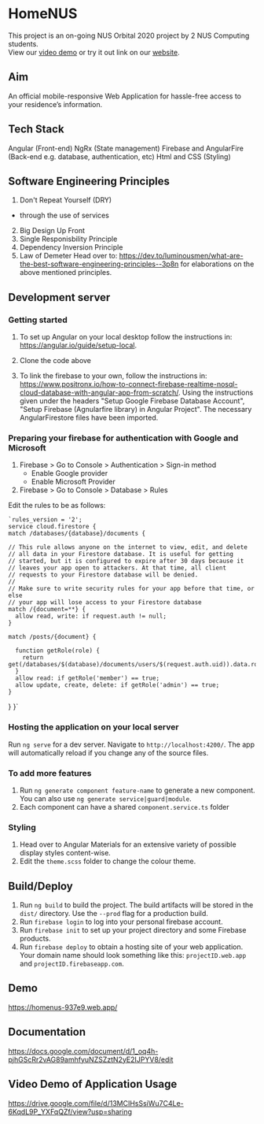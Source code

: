 # HomeNUS

This project is an on-going NUS Orbital 2020 project by 2 NUS Computing students.     
View our [video demo](https://drive.google.com/file/d/13MCIHsSsiWu7C4Le-6KqdL9P_YXFqQZf/view?usp=sharing) or try it out link on our [website](https://homenus-937e9.web.app/).

## Aim 

An official mobile-responsive Web Application for hassle-free access to your residence’s information. 

## Tech Stack

Angular (Front-end)
NgRx (State management)
Firebase and AngularFire (Back-end e.g. database, authentication, etc)
Html and CSS (Styling)

## Software Engineering Principles

1. Don't Repeat Yourself (DRY) 
  - through the use of services
2. Big Design Up Front 
3. Single Responisbility Principle
4. Dependency Inversion Principle
5. Law of Demeter
Head over to: https://dev.to/luminousmen/what-are-the-best-software-engineering-principles--3p8n for elaborations on the above mentioned principles.

## Development server
### Getting started 

1. To set up Angular on your local desktop follow the instructions in: https://angular.io/guide/setup-local.

2. Clone the code above

3. To link the firebase to your own, follow the instructions in: https://www.positronx.io/how-to-connect-firebase-realtime-nosql-cloud-database-with-angular-app-from-scratch/.
    Using the instructions given under the headers "Setup Google Firebase Database Account", "Setup Firebase (Agnularfire library) in Angular Project". The necessary AngularFirestore files have been imported. 

### Preparing your firebase for authentication with Google and Microsoft

1. Firebase > Go to Console > Authentication > Sign-in method
   - Enable Google provider
   - Enable Microsoft Provider
2. Firebase > Go to Console > Database > Rules

Edit the rules to be as follows: 

    `rules_version = '2';
    service cloud.firestore {
    match /databases/{database}/documents {

    // This rule allows anyone on the internet to view, edit, and delete
    // all data in your Firestore database. It is useful for getting
    // started, but it is configured to expire after 30 days because it
    // leaves your app open to attackers. At that time, all client
    // requests to your Firestore database will be denied.
    //
    // Make sure to write security rules for your app before that time, or else
    // your app will lose access to your Firestore database
    match /{document=**} {
      allow read, write: if request.auth != null;
    }
    
    match /posts/{document} {
    	
      function getRole(role) {
      	return get(/databases/$(database)/documents/users/$(request.auth.uid)).data.roles[role]
      }
      allow read: if getRole('member') == true;
      allow update, create, delete: if getRole('admin') == true;
    }
  }
}`

### Hosting the application on your local server  

Run `ng serve` for a dev server. Navigate to `http://localhost:4200/`. The app will automatically reload if you change any of the source files.

### To add more features

1. Run `ng generate component feature-name` to generate a new component. You can also use `ng generate service|guard|module`.
2. Each component can have a shared `component.service.ts` folder 

### Styling 

1. Head over to Angular Materials for an extensive variety of possible display styles content-wise. 
2. Edit the `theme.scss` folder to change the colour theme.

## Build/Deploy

1. Run `ng build` to build the project. The build artifacts will be stored in the `dist/` directory. Use the `--prod` flag for a production build.
2. Run `firebase login` to log into your personal firebase account. 
3. Run `firebase init` to set up your project directory and some Firebase products.
4. Run `firebase deploy` to obtain a hosting site of your web application. Your domain name should look something like this: `projectID.web.app` and `projectID.firebaseapp.com`.

## Demo

https://homenus-937e9.web.app/

## Documentation

https://docs.google.com/document/d/1_oq4h-pjhGScRr2vAG89amhfyuNZSZztN2yE2IJPYV8/edit

## Video Demo of Application Usage

https://drive.google.com/file/d/13MCIHsSsiWu7C4Le-6KqdL9P_YXFqQZf/view?usp=sharing

